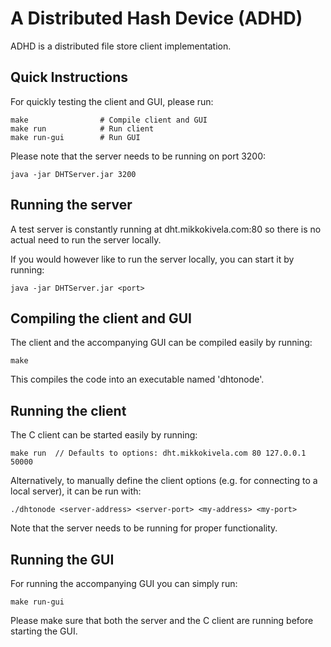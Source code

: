 A Distributed Hash Device (ADHD)
====

ADHD is a distributed file store client implementation.

## Quick Instructions

For quickly testing the client and GUI, please run:

    make                # Compile client and GUI
    make run            # Run client
    make run-gui        # Run GUI

Please note that the server needs to be running on port 3200:

    java -jar DHTServer.jar 3200

## Running the server

A test server is constantly running at dht.mikkokivela.com:80 so there is no actual need to run the server locally.

If you would however like to run the server locally, you can start it by running:

    java -jar DHTServer.jar <port>

## Compiling the client and GUI

The client and the accompanying GUI can be compiled easily by running:

    make

This compiles the code into an executable named 'dhtonode'.

## Running the client

The C client can be started easily by running:

    make run  // Defaults to options: dht.mikkokivela.com 80 127.0.0.1 50000

Alternatively, to manually define the client options (e.g. for connecting to a local server), it can be run with:
 
    ./dhtonode <server-address> <server-port> <my-address> <my-port>

Note that the server needs to be running for proper functionality.

## Running the GUI

For running the accompanying GUI you can simply run:

    make run-gui

Please make sure that both the server and the C client are running before starting the GUI.
